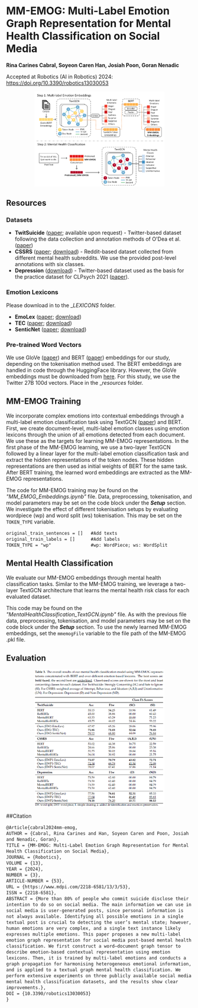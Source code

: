 # MM-EMOG: Multi-Label Emotion Graph Representation for Mental Health Classification on Social Media

**Rina Carines Cabral, Soyeon Caren Han, Josiah Poon, Goran Nenadic**

Accepted at Robotics (AI in Robotics) 2024: https://doi.org/10.3390/robotics13030053

<p align="center">
	<img src="./figures/Overall_Architecture.png" alt="MM-EMOG Architecture" style="max-width: 70%;">	     
</p>

## Resources
### Datasets
- **TwitSuicide** ([paper](https://arxiv.org/abs/2206.08673); available upon request) - Twitter-based dataset following the data collection and annotation methods of O'Dea et al. ([paper](https://doi.org/10.1016/j.invent.2015.03.005))
- **CSSRS** ([paper](https://doi.org/10.1145/3308558.3313698); [download](https://github.com/AmanuelF/Suicide-Risk-Assessment-using-Reddit)) - Reddit-based dataset collected from different mental health subreddits. We use the provided post-level annotations with six classes.
- **Depression** ([download](https://github.com/swcwang/depression-detection)) - Twitter-based dataset used as the basis for the practice dataset for CLPsych 2021 ([paper](https://doi.org/10.18653/v1/2021.clpsych-1.7)).

### Emotion Lexicons
Please download in to the __LEXICONS_ folder.
- **EmoLex** ([paper](https://doi.org/10.1111/j.1467-8640.2012.00460.x); [download](https://saifmohammad.com/WebPages/NRC-Emotion-Lexicon.htm))
- **TEC** ([paper](https://doi.org/10.1111/coin.12024); [download](https://saifmohammad.com/WebPages/lexicons.html))
- **SenticNet** ([paper](https://aclanthology.org/2022.lrec-1.408); [download](https://sentic.net/downloads/))

### Pre-trained Word Vectors
We use GloVe ([paper](https://doi.org/10.3115/v1/D14-1162)) and BERT ([paper](https://doi.org/10.18653/v1/N19-1423)) embeddings for our study, depending on the tokenisation method used. The BERT embeddings are handled in code through the HuggingFace library. However, the GloVe embeddings must be downloaded from [here](https://nlp.stanford.edu/projects/glove/). For this study, we use the Twitter 27B 100d vectors. Place in the __resources_ folder.

## MM-EMOG Training

We incorporate complex emotions into contextual embeddings through a multi-label emotion classification task using TextGCN ([paper](https://doi.org/10.1609/aaai.v33i01.33017370)) and BERT. First, we create document-level, multi-label emotion classes using emotion lexicons through the union of all emotions detected from each document. We use these as the targets for learning MM-EMOG representations. In the first phase of the MM-EMOG learning, we use a two-layer TextGCN followed by a linear layer for the multi-label emotion classification task and extract the hidden representations of the token nodes. These hidden representations are then used as initial weights of BERT for the same task. After BERT training, the learned word embeddings are extracted as the MM-EMOG representations.

The code for MM-EMOG training may be found on the _"MM_EMOG_Embeddings.ipynb"_ file. Data, preprocessing, tokenisation, and model parameters may be set on the code block under the _**Setup**_ section. We investigate the effect of different tokenisation setups by evaluating wordpiece (wp) and word split (ws) tokenisation. This may be set on the `TOKEN_TYPE` variable.

```
original_train_sentences = []   #Add texts
original_train_labels = []      #Add labels
TOKEN_TYPE = "wp"               #wp: WordPiece; ws: WordSplit
```

## Mental Health Classification

We evaluate our MM-EMOG embeddings through mental health classification tasks. Similar to the MM-EMOG training, we leverage a two-layer TextGCN architecture that learns the mental health risk class for each evaluated dataset.

This code may be found on the _"MentalHealthClassification_TextGCN.ipynb"_ file. As with the previous file data, preprocessing, tokenisation, and model parameters may be set on the code block under the _**Setup**_ section. To use the newly learned MM-EMOG embeddings, set the `mmemogFile` variable to the file path of the MM-EMOG .pkl file.

## Evaluation

<p align="center">
	<img src="./figures/Overall_Performance.png" alt="MM-EMOG Results" style="max-width: 70%;">	     
</p>

##Citation
```
@Article{cabral2024mm-emog,
AUTHOR = {Cabral, Rina Carines and Han, Soyeon Caren and Poon, Josiah and Nenadic, Goran},
TITLE = {MM-EMOG: Multi-Label Emotion Graph Representation for Mental Health Classification on Social Media},
JOURNAL = {Robotics},
VOLUME = {13},
YEAR = {2024},
NUMBER = {3},
ARTICLE-NUMBER = {53},
URL = {https://www.mdpi.com/2218-6581/13/3/53},
ISSN = {2218-6581},
ABSTRACT = {More than 80% of people who commit suicide disclose their intention to do so on social media. The main information we can use in social media is user-generated posts, since personal information is not always available. Identifying all possible emotions in a single textual post is crucial to detecting the user’s mental state; however, human emotions are very complex, and a single text instance likely expresses multiple emotions. This paper proposes a new multi-label emotion graph representation for social media post-based mental health classification. We first construct a word–document graph tensor to describe emotion-based contextual representation using emotion lexicons. Then, it is trained by multi-label emotions and conducts a graph propagation for harmonising heterogeneous emotional information, and is applied to a textual graph mental health classification. We perform extensive experiments on three publicly available social media mental health classification datasets, and the results show clear improvements.},
DOI = {10.3390/robotics13030053}
}
```
